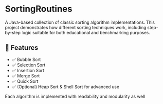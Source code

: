    # SortingRoutines 

A Java-based collection of classic sorting algorithm implementations. This project demonstrates how different sorting techniques work, including step-by-step logic suitable for both educational and benchmarking purposes.

## 🚀 Features    
 
- ✅ Bubble Sort  
- ✅ Selection Sort   
- ✅ Insertion Sort       
- ✅ Merge Sort          
- ✅ Quick Sort   
- ✅ (Optional) Heap Sort & Shell Sort for advanced use    
      
Each algorithm is implemented with readability and modularity as well           
        
   
        
      
       
    
     
     
  
   
 

